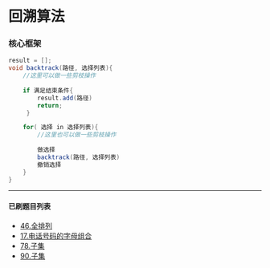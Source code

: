 # 回溯算法

### 核心框架
```java
result = [];  
void backtrack(路径, 选择列表){
    //这里可以做一些剪枝操作
    
    if 满足结束条件{
        result.add(路径)
        return;
     }

    for( 选择 in 选择列表){
        //这里也可以做一些剪枝操作
        
        做选择
        backtrack(路径, 选择列表)
        撤销选择
    }
}
```
***
#### 已刷题目列表

* [46.全排列](https://leetcode-cn.com/problems/permutations/)
* [17.电话号码的字母组合](https://leetcode-cn.com/problems/letter-combinations-of-a-phone-number/)
* [78.子集](https://leetcode-cn.com/problems/subsets/)
* [90.子集](https://leetcode-cn.com/problems/subsets-ii/)
